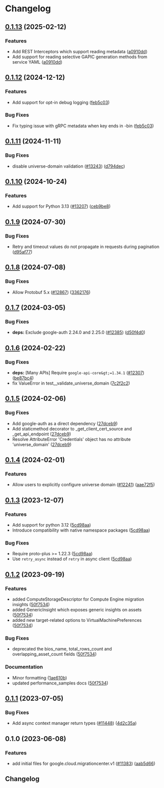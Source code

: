 # Changelog

## [0.1.13](https://github.com/googleapis/google-cloud-python/compare/google-cloud-migrationcenter-v0.1.12...google-cloud-migrationcenter-v0.1.13) (2025-02-12)


### Features

* Add REST Interceptors which support reading metadata ([a0910dd](https://github.com/googleapis/google-cloud-python/commit/a0910dd51541d238bc5fcf10159066ddfd928579))
* Add support for reading selective GAPIC generation methods from service YAML ([a0910dd](https://github.com/googleapis/google-cloud-python/commit/a0910dd51541d238bc5fcf10159066ddfd928579))

## [0.1.12](https://github.com/googleapis/google-cloud-python/compare/google-cloud-migrationcenter-v0.1.11...google-cloud-migrationcenter-v0.1.12) (2024-12-12)


### Features

* Add support for opt-in debug logging ([feb5c03](https://github.com/googleapis/google-cloud-python/commit/feb5c0348d0efbe5d3c01d5470f2daaef5302842))


### Bug Fixes

* Fix typing issue with gRPC metadata when key ends in -bin ([feb5c03](https://github.com/googleapis/google-cloud-python/commit/feb5c0348d0efbe5d3c01d5470f2daaef5302842))

## [0.1.11](https://github.com/googleapis/google-cloud-python/compare/google-cloud-migrationcenter-v0.1.10...google-cloud-migrationcenter-v0.1.11) (2024-11-11)


### Bug Fixes

* disable universe-domain validation ([#13243](https://github.com/googleapis/google-cloud-python/issues/13243)) ([d794dec](https://github.com/googleapis/google-cloud-python/commit/d794dec5eff5f23a1ff926012bf9e6cad719e020))

## [0.1.10](https://github.com/googleapis/google-cloud-python/compare/google-cloud-migrationcenter-v0.1.9...google-cloud-migrationcenter-v0.1.10) (2024-10-24)


### Features

* Add support for Python 3.13 ([#13207](https://github.com/googleapis/google-cloud-python/issues/13207)) ([ceb9be8](https://github.com/googleapis/google-cloud-python/commit/ceb9be8f89ac7355d842bac1d77b2926eb0b649c))

## [0.1.9](https://github.com/googleapis/google-cloud-python/compare/google-cloud-migrationcenter-v0.1.8...google-cloud-migrationcenter-v0.1.9) (2024-07-30)


### Bug Fixes

* Retry and timeout values do not propagate in requests during pagination ([d95af77](https://github.com/googleapis/google-cloud-python/commit/d95af77248f0935a5fe3dba1fccc75124c8b1451))

## [0.1.8](https://github.com/googleapis/google-cloud-python/compare/google-cloud-migrationcenter-v0.1.7...google-cloud-migrationcenter-v0.1.8) (2024-07-08)


### Bug Fixes

* Allow Protobuf 5.x ([#12867](https://github.com/googleapis/google-cloud-python/issues/12867)) ([3362176](https://github.com/googleapis/google-cloud-python/commit/33621762b989106ccf85adb538cf531c513a746c))

## [0.1.7](https://github.com/googleapis/google-cloud-python/compare/google-cloud-migrationcenter-v0.1.6...google-cloud-migrationcenter-v0.1.7) (2024-03-05)


### Bug Fixes

* **deps:** Exclude google-auth 2.24.0 and 2.25.0 ([#12385](https://github.com/googleapis/google-cloud-python/issues/12385)) ([d50f4d0](https://github.com/googleapis/google-cloud-python/commit/d50f4d042774e2f12e9fe03459eae9ce91247df3))

## [0.1.6](https://github.com/googleapis/google-cloud-python/compare/google-cloud-migrationcenter-v0.1.5...google-cloud-migrationcenter-v0.1.6) (2024-02-22)


### Bug Fixes

* **deps:** [Many APIs] Require `google-api-core&gt;=1.34.1` ([#12307](https://github.com/googleapis/google-cloud-python/issues/12307)) ([be87bc4](https://github.com/googleapis/google-cloud-python/commit/be87bc4a33fe32a512448a42246c9873da88269f))
* fix ValueError in test__validate_universe_domain ([7c2f2c2](https://github.com/googleapis/google-cloud-python/commit/7c2f2c29d74c9584efc42ddfe8bc098a594391a2))

## [0.1.5](https://github.com/googleapis/google-cloud-python/compare/google-cloud-migrationcenter-v0.1.4...google-cloud-migrationcenter-v0.1.5) (2024-02-06)


### Bug Fixes

* Add google-auth as a direct dependency ([27dceb9](https://github.com/googleapis/google-cloud-python/commit/27dceb901cb9bf28da82925ad382ce7c58e91f38))
* Add staticmethod decorator to _get_client_cert_source and _get_api_endpoint ([27dceb9](https://github.com/googleapis/google-cloud-python/commit/27dceb901cb9bf28da82925ad382ce7c58e91f38))
* Resolve AttributeError 'Credentials' object has no attribute 'universe_domain' ([27dceb9](https://github.com/googleapis/google-cloud-python/commit/27dceb901cb9bf28da82925ad382ce7c58e91f38))

## [0.1.4](https://github.com/googleapis/google-cloud-python/compare/google-cloud-migrationcenter-v0.1.3...google-cloud-migrationcenter-v0.1.4) (2024-02-01)


### Features

* Allow users to explicitly configure universe domain ([#12241](https://github.com/googleapis/google-cloud-python/issues/12241)) ([aae72f5](https://github.com/googleapis/google-cloud-python/commit/aae72f5e6c7d48e777fdf68d1012b2b51b912bad))

## [0.1.3](https://github.com/googleapis/google-cloud-python/compare/google-cloud-migrationcenter-v0.1.2...google-cloud-migrationcenter-v0.1.3) (2023-12-07)


### Features

* Add support for python 3.12 ([5cd98aa](https://github.com/googleapis/google-cloud-python/commit/5cd98aa0e8ead2eef82ecdcef4141b33a7da2b5a))
* Introduce compatibility with native namespace packages ([5cd98aa](https://github.com/googleapis/google-cloud-python/commit/5cd98aa0e8ead2eef82ecdcef4141b33a7da2b5a))


### Bug Fixes

* Require proto-plus &gt;= 1.22.3 ([5cd98aa](https://github.com/googleapis/google-cloud-python/commit/5cd98aa0e8ead2eef82ecdcef4141b33a7da2b5a))
* Use `retry_async` instead of `retry` in async client ([5cd98aa](https://github.com/googleapis/google-cloud-python/commit/5cd98aa0e8ead2eef82ecdcef4141b33a7da2b5a))

## [0.1.2](https://github.com/googleapis/google-cloud-python/compare/google-cloud-migrationcenter-v0.1.1...google-cloud-migrationcenter-v0.1.2) (2023-09-19)


### Features

* added ComputeStorageDescriptor for Compute Engine migration insights ([50f7534](https://github.com/googleapis/google-cloud-python/commit/50f7534192bd23e490608d8f7ced56c45cf768fe))
* added GenericInsight which exposes generic insights on assets ([50f7534](https://github.com/googleapis/google-cloud-python/commit/50f7534192bd23e490608d8f7ced56c45cf768fe))
* added new target-related options to VirtualMachinePreferences ([50f7534](https://github.com/googleapis/google-cloud-python/commit/50f7534192bd23e490608d8f7ced56c45cf768fe))


### Bug Fixes

* deprecated the bios_name, total_rows_count and overlapping_asset_count fields ([50f7534](https://github.com/googleapis/google-cloud-python/commit/50f7534192bd23e490608d8f7ced56c45cf768fe))


### Documentation

* Minor formatting ([1ae610b](https://github.com/googleapis/google-cloud-python/commit/1ae610bb3b321ceac7bd23a455a002e39645d84f))
* updated performance_samples docs ([50f7534](https://github.com/googleapis/google-cloud-python/commit/50f7534192bd23e490608d8f7ced56c45cf768fe))

## [0.1.1](https://github.com/googleapis/google-cloud-python/compare/google-cloud-migrationcenter-v0.1.0...google-cloud-migrationcenter-v0.1.1) (2023-07-05)


### Bug Fixes

* Add async context manager return types ([#11448](https://github.com/googleapis/google-cloud-python/issues/11448)) ([4d2c35a](https://github.com/googleapis/google-cloud-python/commit/4d2c35a1cd0b68b6d481d5611ff820451273e859))

## 0.1.0 (2023-06-08)


### Features

* add initial files for google.cloud.migrationcenter.v1 ([#11383](https://github.com/googleapis/google-cloud-python/issues/11383)) ([aab5d66](https://github.com/googleapis/google-cloud-python/commit/aab5d661064e49bfe00f595f8bfe00bed1ef843c))

## Changelog
